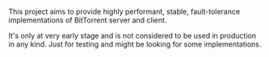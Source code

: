 This project aims to provide highly performant, stable, fault-tolerance 
implementations of BitTorrent server and client.

It's only at very early stage and is not 
considered to be used in production in any kind.
Just for testing and might be looking for some implementations.